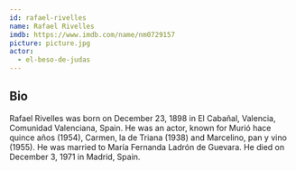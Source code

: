 ```yaml
---
id: rafael-rivelles
name: Rafael Rivelles
imdb: https://www.imdb.com/name/nm0729157
picture: picture.jpg
actor:
  - el-beso-de-judas
---
```


## Bio

Rafael Rivelles was born on December 23, 1898 in El Cabañal, Valencia, Comunidad
Valenciana, Spain. He was an actor, known for Murió hace quince años (1954),
Carmen, la de Triana (1938) and Marcelino, pan y vino (1955). He was married to
María Fernanda Ladrón de Guevara. He died on December 3, 1971 in Madrid, Spain.
